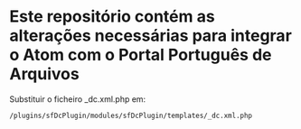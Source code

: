 # Este repositório contém as alterações necessárias para integrar o Atom com o Portal Português de Arquivos


Substituir o ficheiro _dc.xml.php em:
```sh
/plugins/sfDcPlugin/modules/sfDcPlugin/templates/_dc.xml.php
```
 [ATOM]: <https://www.accesstomemory.org/en/>
